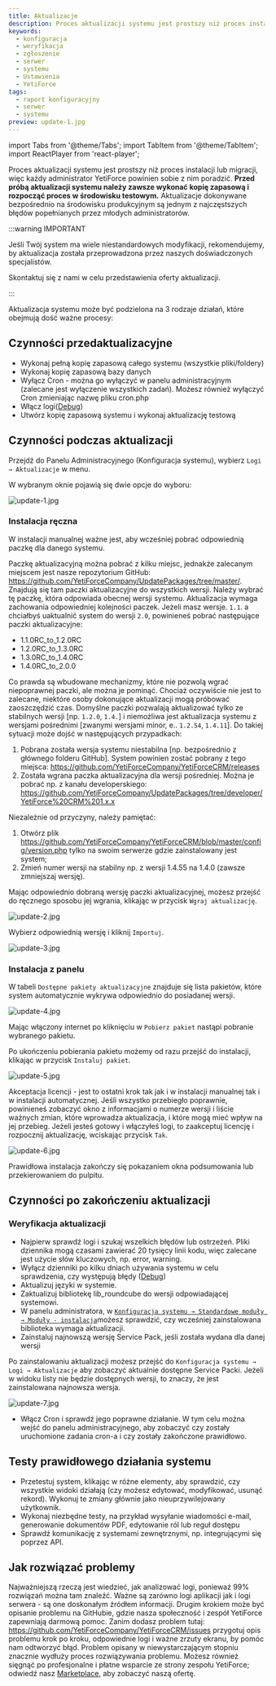 ```yaml
---
title: Aktualizacje
description: Proces aktualizacji systemu jest prostszy niż proces instalacji lub migracji, więc każdy administrator YetiForce powinien sobie z nim poradzić.
keywords:
  - konfiguracja
  - weryfikacja
  - zgłoszenie
  - serwer
  - systemu
  - Ustawienia
  - YetiForce
tags:
  - raport konfiguracyjny
  - serwer
  - systemu
preview: update-1.jpg
---
```


import Tabs from '@theme/Tabs';
import TabItem from '@theme/TabItem';
import ReactPlayer from 'react-player';

Proces aktualizacji systemu jest prostszy niż proces instalacji lub migracji, więc każdy administrator YetiForce powinien sobie z nim poradzić. **Przed próbą aktualizacji systemu należy zawsze wykonać kopię zapasową i rozpocząć proces w środowisku testowym.** Aktualizacje dokonywane bezpośrednio na środowisku produkcyjnym są jednym z najczęstszych błędów popełnianych przez młodych administratorów.

:::warning IMPORTANT

Jeśli Twój system ma wiele niestandardowych modyfikacji, rekomendujemy, by aktualizacja została przeprowadzona przez naszych doświadczonych specjalistów.

Skontaktuj się z nami w celu przedstawienia oferty aktualizacji.

:::

<Tabs groupId="zhh7fxZ293w">
    <TabItem value="youtube-zhh7fxZ293w" label="🎬 YouTube">
        <ReactPlayer
            url="https://www.youtube.com/watch?v=zhh7fxZ293w"
            width="100%"
            height="500px"
            controls={true}
        />
    </TabItem>
    <TabItem value="yetiforce-zhh7fxZ293w" label="🎥 YetiForce TV">
        <ReactPlayer url="/video/system-update.mp4" width="100%" height="500px" controls={true} />
    </TabItem>
</Tabs>

Aktualizacja systemu może być podzielona na 3 rodzaje działań, które obejmują dość ważne procesy:

## Czynności przedaktualizacyjne

- Wykonaj pełną kopię zapasową całego systemu (wszystkie pliki/foldery)
- Wykonaj kopię zapasową bazy danych
- Wyłącz Cron - można go wyłączyć w panelu administracyjnym (zalecane jest wyłączenie wszystkich zadań). Możesz również wyłączyć Cron zmieniając nazwę pliku cron.php
- Włącz logi([Debug](/developer-guides/debug#podsumowanie))
- Utwórz kopię zapasową systemu i wykonaj aktualizację testową

## Czynności podczas aktualizacji

Przejdź do Panelu Administracyjnego (Konfiguracja systemu), wybierz `Logi → Aktualizacje` w menu.

W wybranym oknie pojawią się dwie opcje do wyboru:

![update-1.jpg](update-1.jpg)

### Instalacja ręczna

W instalacji manualnej ważne jest, aby wcześniej pobrać odpowiednią paczkę dla danego systemu.

Paczkę aktualizacyjną można pobrać z kilku miejsc, jednakże zalecanym miejscem jest nasze repozytorium GitHub: https://github.com/YetiForceCompany/UpdatePackages/tree/master/. Znajdują się tam paczki aktualizacyjne do wszystkich wersji. Należy wybrać tę paczkę, która odpowiada obecnej wersji systemu. Aktualizacja wymaga zachowania odpowiedniej kolejności paczek. Jeżeli masz wersje. `1.1`. a chciałbyś uaktualnić system do wersji `2.0`, powinieneś pobrać następujące paczki aktualizacyjne:

- 1.1.0RC_to_1.2.0RC
- 1.2.0RC_to_1.3.0RC
- 1.3.0RC_to_1.4.0RC
- 1.4.0RC_to_2.0.0

Co prawda są wbudowane mechanizmy, które nie pozwolą wgrać niepoprawnej paczki, ale można je pominąć. Chociaż oczywiście nie jest to zalecane, niektóre osoby dokonujące aktualizacji mogą próbować zaoszczędzić czas. Domyślne paczki pozwalają aktualizować tylko ze stabilnych wersji [np. `1.2.0`, `1.4.`] i niemożliwa jest aktualizacja systemu z wersjami pośrednimi [zwanymi wersjami minor, e.. `1.2.54`, `1.4.11`]. Do takiej sytuacji może dojść w następujących przypadkach:

1. Pobrana została wersja systemu niestabilna [np. bezpośrednio z głównego folderu GitHub]. System powinien zostać pobrany z tego miejsca: https://github.com/YetiForceCompany/YetiForceCRM/releases
2. Została wgrana paczka aktualizacyjna dla wersji pośredniej. Można je pobrać np. z kanału developerskiego: https://github.com/YetiForceCompany/UpdatePackages/tree/developer/YetiForce%20CRM%201.x.x

Niezależnie od przyczyny, należy pamiętać:

1. Otwórz plik https://github.com/YetiForceCompany/YetiForceCRM/blob/master/config/version.php tylko na swoim serwerze gdzie zainstalowany jest system;
2. Zmień numer wersji na stabilny np. z wersji 1.4.55 na 1.4.0 (zawsze zmniejszaj wersję).

Mając odpowiednio dobraną wersję paczki aktualizacyjnej, możesz przejść do ręcznego sposobu jej wgrania, klikając w przycisk `Wgraj aktualizację`.

![update-2.jpg](update-2.jpg)

Wybierz odpowiednią wersję i kliknij `Importuj`.

![update-3.jpg](update-3.jpg)

### Instalacja z panelu

W tabeli `Dostępne pakiety aktualizacyjne` znajduje się lista pakietów, które system automatycznie wykrywa odpowiednio do posiadanej wersji.

![update-4.jpg](update-4.jpg)

Mając włączony internet po kliknięciu w `Pobierz pakiet` nastąpi pobranie wybranego pakietu.

Po ukończeniu pobierania pakietu możemy od razu przejść do instalacji, klikając w przycisk `Instaluj pakiet`.

![update-5.jpg](update-5.jpg)

Akceptacja licencji - jest to ostatni krok tak jak i w instalacji manualnej tak i w instalacji automatycznej. Jeśli wszystko przebiegło poprawnie, powinieneś zobaczyć okno z informacjami o numerze wersji i liście ważnych zmian, które wprowadza aktualizacja, i które mogą mieć wpływ na jej przebieg. Jeżeli jesteś gotowy i włączyłeś logi, to zaakceptuj licencję i rozpocznij aktualizację, wciskając przycisk `Tak`.

![update-6.jpg](update-6.jpg)

Prawidłowa instalacja zakończy się pokazaniem okna podsumowania lub przekierowaniem do pulpitu.

## Czynności po zakończeniu aktualizacji

### Weryfikacja aktualizacji

- Najpierw sprawdź logi i szukaj wszelkich błędów lub ostrzeżeń. Pliki dziennika mogą czasami zawierać 20 tysięcy linii kodu, więc zalecane jest użycie słów kluczowych, np. error, warning.
- Wyłącz dzienniki po kilku dniach używania systemu w celu sprawdzenia, czy występują błędy ([Debug](/developer-guides/debug#podsumowanie))
- Aktualizuj języki w systemie.
- Zaktualizuj bibliotekę lib_roundcube do wersji odpowiadającej systemowi.
- W panelu administratora, w [`Konfiguracja systemu → Standardowe moduły → Moduły - instalacja`](/administrator-guides/standard-modules/modules-installation/)możesz sprawdzić, czy wcześniej zainstalowana biblioteka wymaga aktualizacji.
- Zainstaluj najnowszą wersję Service Pack, jeśli została wydana dla danej wersji

Po zainstalowaniu aktualizacji możesz przejść do `Konfiguracja systemu → Logi → Aktualizacje` aby zobaczyć aktualnie dostępne Service Packi. Jeżeli w widoku listy nie będzie dostępnych wersji, to znaczy, że jest zainstalowana najnowsza wersja.

![update-7.jpg](update-7.jpg)

- Włącz Cron i sprawdź jego poprawne działanie. W tym celu można wejść do panelu administracyjnego, aby zobaczyć czy zostały uruchomione zadania cron-a i czy zostały zakończone prawidłowo.

## Testy prawidłowego działania systemu

- Przetestuj system, klikając w różne elementy, aby sprawdzić, czy wszystkie widoki działają (czy możesz edytować, modyfikować, usunąć rekord). Wykonuj te zmiany głównie jako nieuprzywilejowany użytkownik.
- Wykonaj niezbędne testy, na przykład wysyłanie wiadomości e-mail, generowanie dokumentów PDF, edytowanie ról lub reguł dostępu
- Sprawdź komunikację z systemami zewnętrznymi, np. integrującymi się poprzez API.

## Jak rozwiązać problemy

Najważniejszą rzeczą jest wiedzieć, jak analizować logi, ponieważ 99% rozwiązań można tam znaleźć. Ważne są zarówno logi aplikacji jak i logi serwera - są one doskonałym źródłem informacji. Drugim krokiem może być opisanie problemu na GitHubie, gdzie nasza społeczność i zespół YetiForce zapewniają darmową pomoc. Zanim dodasz problem tutaj: https://github.com/YetiForceCompany/YetiForceCRM/issues przygotuj opis problemu krok po kroku, odpowiednie logi i ważne zrzuty ekranu, by pomóc nam odtworzyć błąd. Problem opisany w niewystarczającym stopniu znacznie wydłuży proces rozwiązywania problemu. Możesz również sięgnąć po profesjonalne i płatne wsparcie ze strony zespołu YetiForce; odwiedź nasz [Marketplace](https://yetiforce.com/pl/marketplace/wsparcie.html), aby zobaczyć naszą ofertę.
